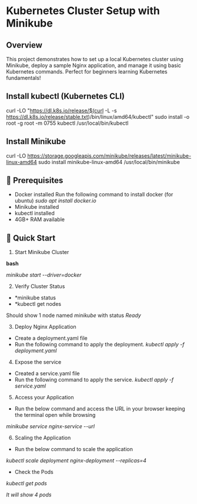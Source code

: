 # Kubernetes Cluster Setup with Minikube

## Overview
This project demonstrates how to set up a local Kubernetes cluster using Minikube, deploy a sample Nginx application, and manage it using basic Kubernetes commands. Perfect for beginners learning Kubernetes fundamentals!

## Install kubectl (Kubernetes CLI)
curl -LO "https://dl.k8s.io/release/$(curl -L -s https://dl.k8s.io/release/stable.txt)/bin/linux/amd64/kubectl"
sudo install -o root -g root -m 0755 kubectl /usr/local/bin/kubectl

## Install Minikube
curl -LO https://storage.googleapis.com/minikube/releases/latest/minikube-linux-amd64
sudo install minikube-linux-amd64 /usr/local/bin/minikube

## :hammer: Prerequisites
- Docker installed 
    Run the following command to install docker (for ubuntu) *sudo apt install docker.io*
- Minikube installed
- kubectl installed
- 4GB+ RAM available

## :rocket: Quick Start

1. Start Minikube Cluster

**bash**

*minikube start --driver=docker*

2. Verify Cluster Status
- *minikube status
- *kubectl get nodes

Should show 1 node named *minikube* with status *Ready*

3. Deploy Nginx Application
- Create a deployment.yaml file
- Run the following command to apply the deployment. *kubectl apply -f deployment.yaml*

4. Expose the service
- Created a service.yaml file
- Run the following command to apply the service. *kubectl apply -f service.yaml*

5. Access your Application
- Run the below command and access the URL in your browser keeping the terminal open while browsing

*minikube service nginx-service --url*

6. Scaling the Application
- Run the below command to scale the application

*kubectl scale deployment nginx-deployment --replicas=4*
- Check the Pods

*kubectl get pods*

*It will show 4 pods*




    
